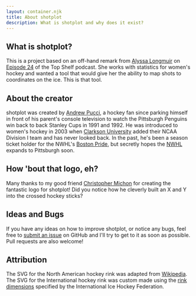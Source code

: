 ```yaml
---
layout: container.njk
title: About shotplot
description: What is shotplot and why does it exist?
---
```


## What is shotplot?

This is a project based on an off-hand remark from [Alyssa Longmuir](https://twitter.com/alyssastweeting) on [Episode 24](https://soundcloud.com/user-55198424/top-shelf-episode-24-angry-little-boulders#t=42:45) of the Top Shelf podcast. She works with statistics for women's hockey and wanted a tool that would give her the ability to map shots to coordinates on the ice. This is that tool.

## About the creator

shotplot was created by [Andrew Pucci](https://www.andrewpucci.com), a hockey fan since parking himself in front of his parent's console television to watch the Pittsburgh Penguins win back to back Stanley Cups in 1991 and 1992. He was introduced to women's hockey in 2003 when [Clarkson University](https://clarksonathletics.com/index.aspx?path=whock) added their NCAA Division I team and has never looked back. In the past, he's been a season ticket holder for the NWHL's [Boston Pride](https://www.nwhl.zone/page/show/3422135-boston-pride), but secretly hopes the [NWHL](https://www.nwhl.zone/) expands to Pittsburgh soon.

## How 'bout that logo, eh?

Many thanks to my good friend [Christopher Michon](http://cmichon.com/) for creating the fantastic logo for shotplot! Did you notice how he cleverly built an X and Y into the crossed hockey sticks?

## Ideas and Bugs

If you have any ideas on how to improve shotplot, or notice any bugs, feel free to [submit an issue](https://github.com/andrewpucci/shotplot/issues) on GitHub and I'll try to get to it as soon as possible. Pull requests are also welcome!

## Attribution

The SVG for the North American hockey rink was adapted from [Wikipedia](https://commons.wikimedia.org/wiki/File:NHL_Hockey_Rink.svg). The SVG for the International hockey rink was custom made using the [rink dimensions](http://stats.iihf.com/hockey/rules/img/sec1.pdf) specified by the International Ice Hockey Federation.
